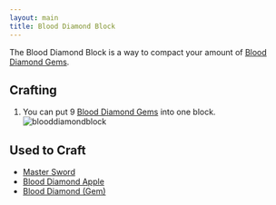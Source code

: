 ```yaml
---
layout: main
title: Blood Diamond Block
---
```


The Blood Diamond Block is a way to compact your amount of [Blood Diamond Gems](https://teamcstudios.github.io/CStudiosMod/wiki/blooddiamond).

## Crafting

1) You can put 9 [Blood Diamond Gems](https://teamcstudios.github.io/CStudiosMod/wiki/blooddiamond) into one block.
![blooddiamondblock](https://t.gyazo.com/teams/chew/3386677dc74555967f28f5f77fc7d571.png)

## Used to Craft

- [Master Sword](https://teamcstudios.github.io/CStudiosMod/wiki/mastersword)
- [Blood Diamond Apple](https://teamcstudios.github.io/CStudiosMod/wiki/blooddiamondapple)
- [Blood Diamond (Gem)](https://teamcstudios.github.io/CStudiosMod/wiki/blooddiamond)
